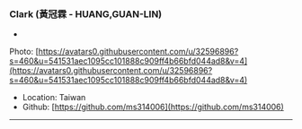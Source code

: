 ### Clark (黃冠霖 - HUANG,GUAN-LIN)

-
Photo: [https://avatars0.githubusercontent.com/u/32596896?s=460&u=541531aec1095cc101888c909ff4b66bfd044ad8&v=4](https://avatars0.githubusercontent.com/u/32596896?s=460&u=541531aec1095cc101888c909ff4b66bfd044ad8&v=4)
- Location: Taiwan
- Github: [https://github.com/ms314006](https://github.com/ms314006)

***

